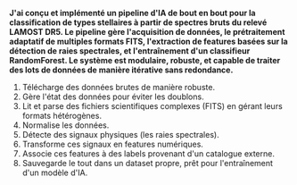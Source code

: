 **J'ai conçu et implémenté un pipeline d'IA de bout en bout pour la classification de types stellaires à partir de spectres bruts du relevé LAMOST DR5. Le pipeline gère l'acquisition de données, le prétraitement adaptatif de multiples formats FITS, l'extraction de features basées sur la détection de raies spectrales, et l'entraînement d'un classifieur RandomForest. Le système est modulaire, robuste, et capable de traiter des lots de données de manière itérative sans redondance.**

1) Télécharge des données brutes de manière robuste.
2) Gère l'état des données pour éviter les doublons.
3) Lit et parse des fichiers scientifiques complexes (FITS) en gérant leurs formats hétérogènes.
4) Normalise les données.
5) Détecte des signaux physiques (les raies spectrales).
6) Transforme ces signaux en features numériques.
7) Associe ces features à des labels provenant d'un catalogue externe.
8) Sauvegarde le tout dans un dataset propre, prêt pour l'entraînement d'un modèle d'IA.
